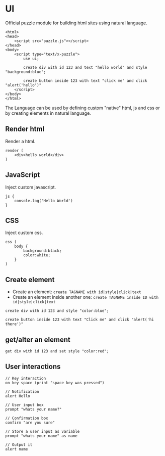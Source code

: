 # UI

Official puzzle module for building html sites using natural language.

```puzzle
<html>
<head>
	<script src="puzzle.js"></script>
</head>
<body>
	<script type="text/x-puzzle">
		use ui;

		create div with id 123 and text "hello world" and style "background:blue";

		create button inside 123 with text "click me" and click "alert('hello')"
	</script>
</body>
</html>
```

The Language can be used by defining custom "native" html, js and css or by creating elements in natural language.

## Render html

Render a html.

```puzzle
render (
	<div>hello world</div>
)
```

## JavaScript

Inject custom javascript. 

```puzzle
js {
	console.log('Hello World')
}
```

## CSS

Inject custom css. 

```puzzle
css (
	body {
		background:black;
		color:white;
	}
)
```

## Create element

- Create an element: `create TAGNAME with id|style|click|text`
- Create an element inside another one: `create TAGNAME inside ID with id|style|click|text`

```puzzle
create div with id 123 and style "color:blue";

create button inside 123 with text "Click me" and click "alert('hi there')"
```

## get/alter an element

```puzzle
get div with id 123 and set style "color:red";
```

## User interactions

```puzzle
// Key interaction
on key space (print "space key was pressed")

// Notification
alert Hello

// User input box
prompt "whats your name?"

// Confirmation box
confirm "are you sure"

// Store a user input as variable
prompt "whats your name" as name

// Output it
alert name
``` 